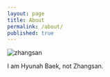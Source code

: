 ```yaml
---
layout: page
title: About
permalink: /about/
published: true
---
```

![zhangsan](https://res.cloudinary.com/czclmhb/image/upload/v1521523420/bassel-pixel-32bit-300px.png)

I am Hyunah Baek, not Zhangsan.
